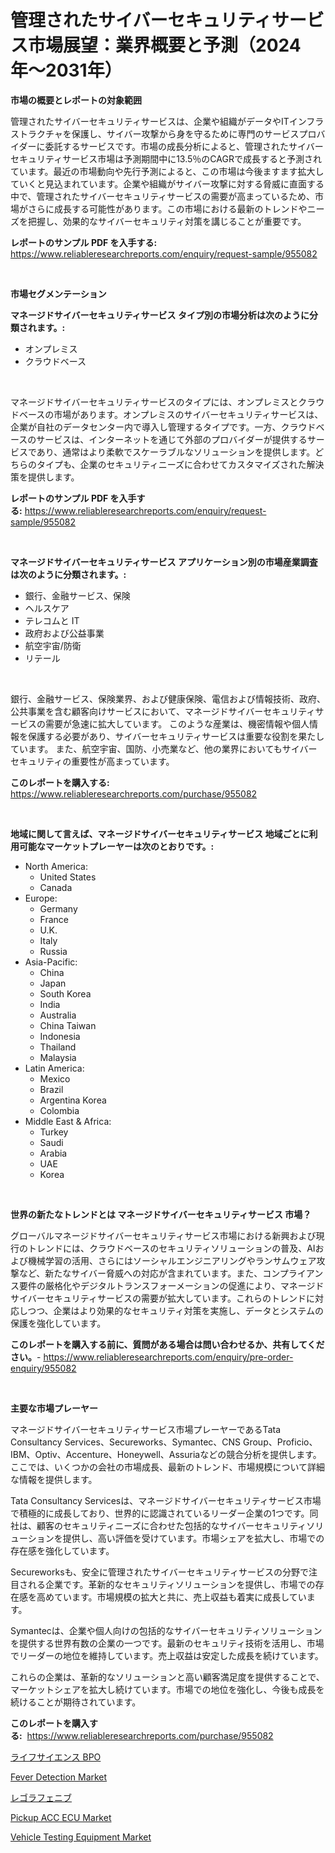 <p><h1>管理されたサイバーセキュリティサービス市場展望：業界概要と予測（2024年〜2031年）</h1></p><p><strong>市場の概要とレポートの対象範囲</strong></p>
<p><p>管理されたサイバーセキュリティサービスは、企業や組織がデータやITインフラストラクチャを保護し、サイバー攻撃から身を守るために専門のサービスプロバイダーに委託するサービスです。市場の成長分析によると、管理されたサイバーセキュリティサービス市場は予測期間中に13.5％のCAGRで成長すると予測されています。最近の市場動向や先行予測によると、この市場は今後ますます拡大していくと見込まれています。企業や組織がサイバー攻撃に対する脅威に直面する中で、管理されたサイバーセキュリティサービスの需要が高まっているため、市場がさらに成長する可能性があります。この市場における最新のトレンドやニーズを把握し、効果的なサイバーセキュリティ対策を講じることが重要です。</p></p>
<p><strong>レポートのサンプル PDF を入手する:</strong> <a href="https://www.reliableresearchreports.com/enquiry/request-sample/955082">https://www.reliableresearchreports.com/enquiry/request-sample/955082</a></p>
<p>&nbsp;</p>
<p><strong>市場セグメンテーション</strong></p>
<p><strong>マネージドサイバーセキュリティサービス タイプ別の市場分析は次のように分類されます。:</strong></p>
<p><ul><li>オンプレミス</li><li>クラウドベース</li></ul></p>
<p>&nbsp;</p>
<p><p>マネージドサイバーセキュリティサービスのタイプには、オンプレミスとクラウドベースの市場があります。オンプレミスのサイバーセキュリティサービスは、企業が自社のデータセンター内で導入し管理するタイプです。一方、クラウドベースのサービスは、インターネットを通じて外部のプロバイダーが提供するサービスであり、通常はより柔軟でスケーラブルなソリューションを提供します。どちらのタイプも、企業のセキュリティニーズに合わせてカスタマイズされた解決策を提供します。</p></p>
<p><strong>レポートのサンプル PDF を入手する:</strong>&nbsp;<a href="https://www.reliableresearchreports.com/enquiry/request-sample/955082">https://www.reliableresearchreports.com/enquiry/request-sample/955082</a></p>
<p>&nbsp;</p>
<p><strong> マネージドサイバーセキュリティサービス アプリケーション別の市場産業調査は次のように分類されます。:</strong></p>
<p><ul><li>銀行、金融サービス、保険</li><li>ヘルスケア</li><li>テレコムと IT</li><li>政府および公益事業</li><li>航空宇宙/防衛</li><li>リテール</li></ul></p>
<p>&nbsp;</p>
<p><p>銀行、金融サービス、保険業界、および健康保険、電信および情報技術、政府、公共事業を含む顧客向けサービスにおいて、マネージドサイバーセキュリティサービスの需要が急速に拡大しています。 このような産業は、機密情報や個人情報を保護する必要があり、サイバーセキュリティサービスは重要な役割を果たしています。 また、航空宇宙、国防、小売業など、他の業界においてもサイバーセキュリティの重要性が高まっています。</p></p>
<p><strong>このレポートを購入する:</strong>&nbsp; <a href="https://www.reliableresearchreports.com/purchase/955082">https://www.reliableresearchreports.com/purchase/955082</a></p>
<p>&nbsp;</p>
<p><strong>地域に関して言えば、マネージドサイバーセキュリティサービス 地域ごとに利用可能なマーケットプレーヤーは次のとおりです。:</strong></p>
<p><ul>
    <li>
        North America:
        <ul>
            <li>United States</li>
            <li>Canada</li>
        </ul>
    </li>
    <li>
        Europe:
        <ul>
            <li>Germany</li>
            <li>France</li>
            <li>U.K.</li>
            <li>Italy</li>
            <li>Russia</li>
        </ul>
    </li>
    <li>
        Asia-Pacific:
        <ul>
            <li>China</li>
            <li>Japan</li>
            <li>South Korea</li>
            <li>India</li>
            <li>Australia</li>
            <li>China Taiwan</li>
            <li>Indonesia</li>
            <li>Thailand</li>
            <li>Malaysia</li>
        </ul>
    </li>
    <li>
        Latin America:
        <ul>
            <li>Mexico</li>
            <li>Brazil</li>
            <li>Argentina Korea</li>
            <li>Colombia</li>
        </ul>
    </li>
    <li>
        Middle East & Africa:
        <ul>
            <li>Turkey</li>
            <li>Saudi</li>
            <li>Arabia</li>
            <li>UAE</li>
            <li>Korea</li>
        </ul>
    </li>
    </ul></p>
<p>&nbsp;</p>
<p><strong>世界の新たなトレンドとは マネージドサイバーセキュリティサービス 市場？</strong></p>
<p><p>グローバルマネージドサイバーセキュリティサービス市場における新興および現行のトレンドには、クラウドベースのセキュリティソリューションの普及、AIおよび機械学習の活用、さらにはソーシャルエンジニアリングやランサムウェア攻撃など、新たなサイバー脅威への対応が含まれています。また、コンプライアンス要件の厳格化やデジタルトランスフォーメーションの促進により、マネージドサイバーセキュリティサービスの需要が拡大しています。これらのトレンドに対応しつつ、企業はより効果的なセキュリティ対策を実施し、データとシステムの保護を強化しています。</p></p>
<p><strong>このレポートを購入する前に、質問がある場合は問い合わせるか、共有してください。</strong>- <a href="https://www.reliableresearchreports.com/enquiry/pre-order-enquiry/955082">https://www.reliableresearchreports.com/enquiry/pre-order-enquiry/955082</a></p>
<p>&nbsp;</p>
<p><strong>主要な市場プレーヤー</strong></p>
<p><p>マネージドサイバーセキュリティサービス市場プレーヤーであるTata Consultancy Services、Secureworks、Symantec、CNS Group、Proficio、IBM、Optiv、Accenture、Honeywell、Assuriaなどの競合分析を提供します。ここでは、いくつかの会社の市場成長、最新のトレンド、市場規模について詳細な情報を提供します。</p><p>Tata Consultancy Servicesは、マネージドサイバーセキュリティサービス市場で積極的に成長しており、世界的に認識されているリーダー企業の1つです。同社は、顧客のセキュリティニーズに合わせた包括的なサイバーセキュリティソリューションを提供し、高い評価を受けています。市場シェアを拡大し、市場での存在感を強化しています。</p><p>Secureworksも、安全に管理されたサイバーセキュリティサービスの分野で注目される企業です。革新的なセキュリティソリューションを提供し、市場での存在感を高めています。市場規模の拡大と共に、売上収益も着実に成長しています。</p><p>Symantecは、企業や個人向けの包括的なサイバーセキュリティソリューションを提供する世界有数の企業の一つです。最新のセキュリティ技術を活用し、市場でリーダーの地位を維持しています。売上収益は安定した成長を続けています。</p><p>これらの企業は、革新的なソリューションと高い顧客満足度を提供することで、マーケットシェアを拡大し続けています。市場での地位を強化し、今後も成長を続けることが期待されています。</p></p>
<p><strong>このレポートを購入する:</strong>&nbsp;&nbsp;<a href="https://www.reliableresearchreports.com/purchase/955082">https://www.reliableresearchreports.com/purchase/955082</a></p>
<p><p><a href="https://github.com/zekaoe592392/Market-Research-Report-List-1/blob/main/2894767185457.md">ライフサイエンス BPO</a></p><p><a href="https://view.publitas.com/reportprime-1/fever-detection-market-offers-provide-insightful-data-for-the-time-period-from-2024-to-2031-and-also-provide-analysis-based-on-application-type-and-region/">Fever Detection Market</a></p><p><a href="https://medium.com/@briaabshire64/regorafenib%E5%B8%82%E5%A0%B4%E8%AA%BF%E6%9F%BB%E3%83%AC%E3%83%9D%E3%83%BC%E3%83%88-%E3%81%9D%E3%81%AE%E6%AD%B4%E5%8F%B2%E3%81%A8%E4%BA%88%E6%B8%AC2031%E5%B9%B4%E3%81%BE%E3%81%A7%E3%81%AE2024-31c880b5da5a">レゴラフェニブ</a></p><p><a href="https://issuu.com/reportprime-2/docs/pickup-acc-ecu-market-size-2030.pptx">Pickup ACC ECU Market</a></p><p><a href="https://issuu.com/reportprime-2/docs/vehicle-testing-equipment-market-size-2030.pptx">Vehicle Testing Equipment Market</a></p></p>